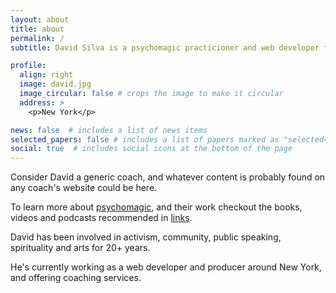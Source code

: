 ```yaml
---
layout: about
title: about
permalink: /
subtitle: David Silva is a psychomagic practicioner and web developer from Colombia.

profile:
  align: right
  image: david.jpg
  image_circular: false # crops the image to make it circular
  address: >
    <p>New York</p>

news: false  # includes a list of news items
selected_papers: false # includes a list of papers marked as "selected={true}"
social: true  # includes social icons at the bottom of the page
---
```


Consider David a generic coach, and whatever content is probably found on any coach's website could be here.

To learn more about [psychomagic](/psychomagic), and their work checkout the books, videos and podcasts recommended in [links](/links).

David has been involved in activism, community, public speaking, spirituality and arts for 20+ years.

He's currently working as a web developer and producer around New York, and offering coaching services.
